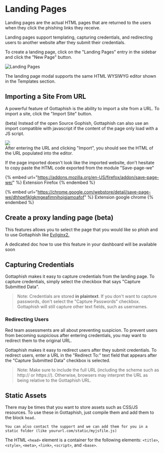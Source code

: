 # Landing Pages



Landing pages are the actual HTML pages that are returned to the users when they click the phishing links they receive.

Landing pages support templating, capturing credentials, and redirecting users to another website after they submit their credentials.

>

To create a landing page, click on the "Landing Pages" entry in the sidebar and click the "New Page" button.

![Landing Pages](http://imgur.com/Tg4sDId.png)

The landing page modal supports the same HTML WYSIWYG editor shown in the Templates section.

## Importing a Site From URL

A powerful feature of Gottaphish is the ability to import a site from a URL. To import a site, click the "Import Site" button.&#x20;

(beta) Instead of the open Source Gophish, Gottaphish can also use an import compatible with javascript if the content of the page only load with a JS script.&#x20;

![](http://imgur.com/uqxm6iB.png)\
After entering the URL and clicking "Import", you should see the HTML of the URL populated into the editor.

If the page imported doesn't look like the imported website, don't hesitate to copy paste the HTML code exported from the module "Save-page-we"&#x20;

{% embed url="https://addons.mozilla.org/en-US/firefox/addon/save-page-we/" %}
Extension Firefox
{% endembed %}

{% embed url="https://chrome.google.com/webstore/detail/save-page-we/dhhpefjklgkmgeafimnjhojgjamoafof" %}
Extension google chrome
{% endembed %}

## Create a proxy landing page (beta)

This features allows you to select the page that you would like so phish and to use Gottaphish like [Evilginx2.](https://github.com/kgretzky/evilginx2)



A dedicated doc how to use this feature in your dashboard will be available soon

## Capturing Credentials

Gottaphish makes it easy to capture credentials from the landing page. To capture credentials, simply select the checkbox that says "Capture Submitted Data".

> Note: Credentials are stored **in plaintext**. If you don't want to capture passwords, don't select the "Capture Passwords" checkbox. Gottaphish will still capture other text fields, such as usernames.

### Redirecting Users

Red team assessments are all about preventing suspicion. To prevent users from becoming suspicious after entering credentials, you may want to redirect them to the original URL.

Gottaphish makes it easy to redirect users after they submit credentials. To redirect users, enter a URL in the "Redirect To:" text field that appears after the "Capture Submitted Data" checkbox is selected.

> Note: Make sure to include the full URL (including the scheme such as http:// or https://). Otherwise, browsers may interpret the URL as being relative to the Gottaphish URL.

## Static Assets

There may be times that you want to store assets such as  CSS/JS resources. To use these in Gottaphish, just compile them and add them to the block `head.`

`You can also contact the support and we can add them for you in a static folder (like yoururl.com/static/myjsfile.js)`

The HTML `<head>` element is a container for the following elements: `<title>`, `<style>`, `<meta>`, `<link>`, `<script>`, and `<base>`.

\
&#x20;
